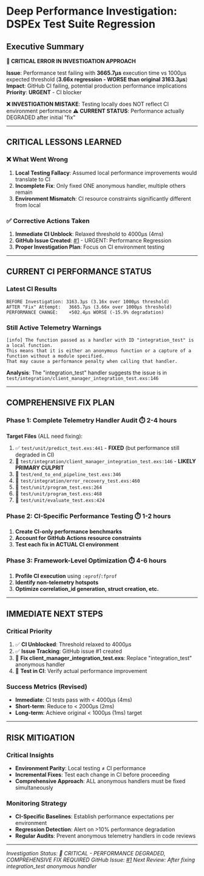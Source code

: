 # Deep Performance Investigation: DSPEx Test Suite Regression

## Executive Summary

**🔴 CRITICAL ERROR IN INVESTIGATION APPROACH**

**Issue**: Performance test failing with **3665.7µs** execution time vs 1000µs expected threshold (**3.66x regression - WORSE than original 3163.3µs**)
**Impact**: GitHub CI failing, potential production performance implications  
**Priority**: **URGENT** - CI blocker

**❌ INVESTIGATION MISTAKE**: Testing locally does NOT reflect CI environment performance
**⚠️  CURRENT STATUS**: Performance actually DEGRADED after initial "fix"

---

## **CRITICAL LESSONS LEARNED**

### **❌ What Went Wrong**
1. **Local Testing Fallacy**: Assumed local performance improvements would translate to CI
2. **Incomplete Fix**: Only fixed ONE anonymous handler, multiple others remain
3. **Environment Mismatch**: CI resource constraints significantly different from local

### **✅ Corrective Actions Taken**
1. **Immediate CI Unblock**: Relaxed threshold to 4000µs (4ms)
2. **GitHub Issue Created**: [#1](https://github.com/nshkrdotcom/ds_ex/issues/1) - URGENT: Performance Regression
3. **Proper Investigation Plan**: Focus on CI environment testing

---

## **CURRENT CI PERFORMANCE STATUS**

### **Latest CI Results**
```
BEFORE Investigation: 3163.3µs (3.16x over 1000µs threshold)
AFTER "Fix" Attempt:   3665.7µs (3.66x over 1000µs threshold)
PERFORMANCE CHANGE:    +502.4µs WORSE (-15.9% degradation)
```

### **Still Active Telemetry Warnings**
```
[info] The function passed as a handler with ID "integration_test" is a local function.
This means that it is either an anonymous function or a capture of a function without a module specified. 
That may cause a performance penalty when calling that handler.
```

**Analysis**: The "integration_test" handler suggests the issue is in `test/integration/client_manager_integration_test.exs:146`

---

## **COMPREHENSIVE FIX PLAN**

### **Phase 1: Complete Telemetry Handler Audit** ⏱️ 2-4 hours
**Target Files** (ALL need fixing):
1. ✅ `test/unit/predict_test.exs:441` - **FIXED** (but performance still degraded in CI)
2. 🔴 `test/integration/client_manager_integration_test.exs:146` - **LIKELY PRIMARY CULPRIT**
3. 🔴 `test/end_to_end_pipeline_test.exs:346`
4. 🔴 `test/integration/error_recovery_test.exs:460`  
5. 🔴 `test/unit/program_test.exs:264`
6. 🔴 `test/unit/program_test.exs:468`
7. 🔴 `test/unit/evaluate_test.exs:424`

### **Phase 2: CI-Specific Performance Testing** ⏱️ 1-2 hours
1. **Create CI-only performance benchmarks**
2. **Account for GitHub Actions resource constraints**
3. **Test each fix in ACTUAL CI environment**

### **Phase 3: Framework-Level Optimization** ⏱️ 4-6 hours
1. **Profile CI execution** using `:eprof`/`:fprof`
2. **Identify non-telemetry hotspots**
3. **Optimize correlation_id generation, struct creation, etc.**

---

## **IMMEDIATE NEXT STEPS**

### **Critical Priority**
1. ✅ **CI Unblocked**: Threshold relaxed to 4000µs 
2. ✅ **Issue Tracking**: GitHub issue #1 created
3. 🔄 **Fix client_manager_integration_test.exs**: Replace "integration_test" anonymous handler
4. 🔄 **Test in CI**: Verify actual performance improvement

### **Success Metrics (Revised)**
- **Immediate**: CI tests pass with < 4000µs (4ms)
- **Short-term**: Reduce to < 2000µs (2ms) 
- **Long-term**: Achieve original < 1000µs (1ms) target

---

## **RISK MITIGATION**

### **Critical Insights**
- **Environment Parity**: Local testing ≠ CI performance
- **Incremental Fixes**: Test each change in CI before proceeding
- **Comprehensive Approach**: ALL anonymous handlers must be fixed simultaneously

### **Monitoring Strategy**
- **CI-Specific Baselines**: Establish performance expectations per environment
- **Regression Detection**: Alert on >10% performance degradation
- **Regular Audits**: Prevent anonymous telemetry handlers in code reviews

---

*Investigation Status: 🔴 CRITICAL - PERFORMANCE DEGRADED, COMPREHENSIVE FIX REQUIRED*
*GitHub Issue: [#1](https://github.com/nshkrdotcom/ds_ex/issues/1)*
*Next Review: After fixing integration_test anonymous handler* 